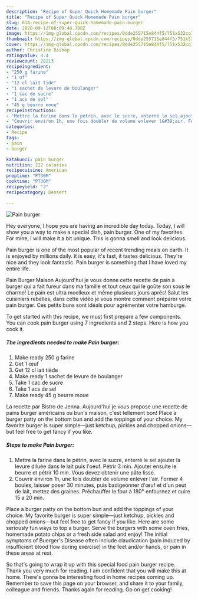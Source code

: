 ```yaml
---
description: "Recipe of Super Quick Homemade Pain burger"
title: "Recipe of Super Quick Homemade Pain burger"
slug: 614-recipe-of-super-quick-homemade-pain-burger
date: 2020-09-12T08:09:48.708Z
image: https://img-global.cpcdn.com/recipes/0dde255715e844f5/751x532cq70/pain-burger-photo-principale-de-la-recette.jpg
thumbnail: https://img-global.cpcdn.com/recipes/0dde255715e844f5/751x532cq70/pain-burger-photo-principale-de-la-recette.jpg
cover: https://img-global.cpcdn.com/recipes/0dde255715e844f5/751x532cq70/pain-burger-photo-principale-de-la-recette.jpg
author: Christine Bishop
ratingvalue: 4.4
reviewcount: 28213
recipeingredient:
- "250 g farine"
- "1 uf"
- "12 cl lait tide"
- "1 sachet de levure de boulanger"
- "1 cac de sucre"
- "1 acs de sel"
- "45 g beurre moue"
recipeinstructions:
- "Mettre la farine dans le pétrin, avec le sucre, enterré le sel.ajouter la levure diluée dans le lait puis l&#39;oeuf. Pétrir 3 min. Ajouter ensuite le beurre et pétrir 10 min. Vous devez obtenir une pâte lisse."
- "Couvrir environ 1h, une fois doubler de volume enlever l&#39;air. Former 4 boules, laisser poser 30 minutes, puis badigeonner d&#39;œuf et d&#39;un peut de lait, mettez des graines. Préchauffer le four à 180° enfournez et cuire 15 a 20 min."
categories:
- Recipe
tags:
- pain
- burger

katakunci: pain burger 
nutrition: 222 calories
recipecuisine: American
preptime: "PT30M"
cooktime: "PT30M"
recipeyield: "2"
recipecategory: Dessert

---
```



![Pain burger](https://img-global.cpcdn.com/recipes/0dde255715e844f5/751x532cq70/pain-burger-photo-principale-de-la-recette.jpg)

Hey everyone, I hope you are having an incredible day today. Today, I will show you a way to make a special dish, pain burger. One of my favorites. For mine, I will make it a bit unique. This is gonna smell and look delicious.

Pain burger is one of the most popular of recent trending meals on earth. It is enjoyed by millions daily. It is easy, it's fast, it tastes delicious. They're nice and they look fantastic. Pain burger is something that I have loved my entire life.

Pain Burger Maison Aujourd&#39;hui je vous donne cette recette de pain à burger qui a fait fureur dans ma famille et tout ceux qui le goûte son sous le charme! Le pain est ultra moelleux et même plusieurs jours aprés! Salut les cuisiniers rebelles, dans cette vidéo je vous montre comment préparer votre pain burger. Ces petits buns sont idéals pour agrémenter votre hamburge.


To get started with this recipe, we must first prepare a few components. You can cook pain burger using 7 ingredients and 2 steps. Here is how you cook it.

<!--inarticleads1-->

##### The ingredients needed to make Pain burger:

1. Make ready 250 g farine
1. Get 1 œuf
1. Get 12 cl lait tiède
1. Make ready 1 sachet de levure de boulanger
1. Take 1 cac de sucre
1. Take 1 acs de sel
1. Make ready 45 g beurre moue


La recette par Bistro de Jenna. Aujourd&#39;hui je vous propose une recette de pains burger américains ou bun&#39;s maison, c&#39;est tellement bon! Place a burger patty on the bottom bun and add the toppings of your choice. My favorite burger is super simple—just ketchup, pickles and chopped onions—but feel free to get fancy if you like. 

<!--inarticleads2-->

##### Steps to make Pain burger:

1. Mettre la farine dans le pétrin, avec le sucre, enterré le sel.ajouter la levure diluée dans le lait puis l&#39;oeuf. Pétrir 3 min. Ajouter ensuite le beurre et pétrir 10 min. Vous devez obtenir une pâte lisse.
1. Couvrir environ 1h, une fois doubler de volume enlever l&#39;air. Former 4 boules, laisser poser 30 minutes, puis badigeonner d&#39;œuf et d&#39;un peut de lait, mettez des graines. Préchauffer le four à 180° enfournez et cuire 15 a 20 min.


Place a burger patty on the bottom bun and add the toppings of your choice. My favorite burger is super simple—just ketchup, pickles and chopped onions—but feel free to get fancy if you like. Here are some seriously fun ways to top a burger. Serve the burgers with some oven fries, homemade potato chips or a fresh side salad and enjoy! The initial symptoms of Buerger&#39;s Disease often include claudication (pain induced by insufficient blood flow during exercise) in the feet and/or hands, or pain in these areas at rest. 

So that's going to wrap it up with this special food pain burger recipe. Thank you very much for reading. I am confident that you will make this at home. There's gonna be interesting food in home recipes coming up. Remember to save this page on your browser, and share it to your family, colleague and friends. Thanks again for reading. Go on get cooking!

